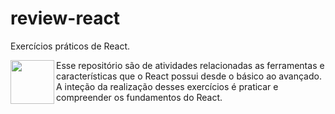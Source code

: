 # review-react
Exercícios práticos de React.

<img align="left" src="https://victorvhpg.github.io/minicurso-react.js/slides/img/logo.png" width="70"> Esse repositório são de atividades relacionadas as ferramentas e características que o React possui desde o básico ao avançado. A inteção da realização desses exercícios é praticar e compreender os fundamentos do React.

